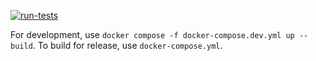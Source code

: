 [![run-tests](https://github.com/gbif-norway/tajik/actions/workflows/run-tests.yml/badge.svg)](https://github.com/gbif-norway/tajik/actions/workflows/run-tests.yml)

For development, use `docker compose -f docker-compose.dev.yml up --build`. To build for release, use `docker-compose.yml`. 

